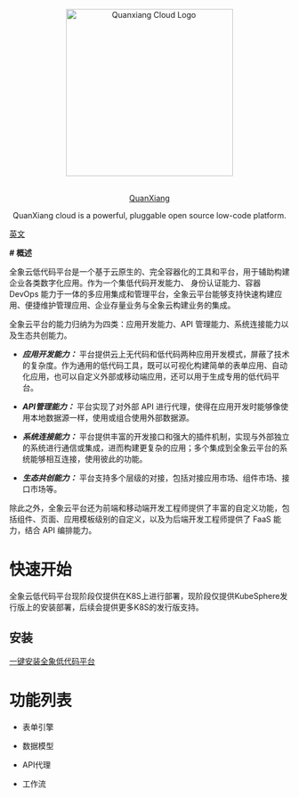 <p align="center">
  <a href="https://docs.clouden.io" target="blank"><img src="https://qxp-public.pek3b.qingstor.com/qxp_vertical_logo.svg" width="300" alt="Quanxiang Cloud Logo" /></a>
</p>
<p align="center">
  <br/>
  <a href="https://docs.clouden.io" target="blank">
    QuanXiang
  </a>
</p>
<p align="center">
 QuanXiang cloud is a powerful, pluggable open source low-code platform.
</p>

[英文](./README.md)

**# 概述**

全象云低代码平台是一个基于云原生的、完全容器化的工具和平台，用于辅助构建企业各类数字化应用。作为一个集低代码开发能力、 身份认证能力、容器 DevOps 能力于一体的多应用集成和管理平台，全象云平台能够支持快速构建应用、便捷维护管理应用、企业存量业务与全象云构建业务的集成。

全象云平台的能力归纳为为四类：应用开发能力、API 管理能力、系统连接能力以及生态共创能力。

- ***应用开发能力：*** 平台提供云上无代码和低代码两种应用开发模式，屏蔽了技术的复杂度。作为通用的低代码工具，既可以可视化构建简单的表单应用、自动化应用，也可以自定义外部或移动端应用，还可以用于生成专用的低代码平台。

- ***API管理能力：*** 平台实现了对外部 API 进行代理，使得在应用开发时能够像使用本地数据源一样，使用或组合使用外部数据源。

- ***系统连接能力：*** 平台提供丰富的开发接口和强大的插件机制，实现与外部独立的系统进行通信或集成，进而构建更复杂的应用；多个集成到全象云平台的系统能够相互连接，使用彼此的功能。

- ***生态共创能力：*** 平台支持多个层级的对接，包括对接应用市场、组件市场、接口市场等。

除此之外，全象云平台还为前端和移动端开发工程师提供了丰富的自定义功能，包括组件、页面、应用模板级别的自定义，以及为后端开发工程师提供了 FaaS 能力，结合 API 编排能力。

# 快速开始

全象云低代码平台现阶段仅提供在K8S上进行部署，现阶段仅提供KubeSphere发行版上的安装部署，后续会提供更多K8S的发行版支持。

## 安装

[一键安装全象低代码平台](./doc/install_zh.md)

# 功能列表

- 表单引擎

- 数据模型

- API代理

- 工作流
